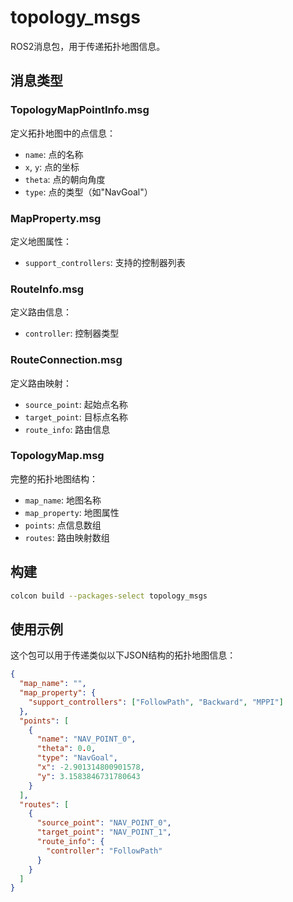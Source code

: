 # topology_msgs

ROS2消息包，用于传递拓扑地图信息。

## 消息类型

### TopologyMapPointInfo.msg
定义拓扑地图中的点信息：
- `name`: 点的名称
- `x`, `y`: 点的坐标
- `theta`: 点的朝向角度
- `type`: 点的类型（如"NavGoal"）

### MapProperty.msg
定义地图属性：
- `support_controllers`: 支持的控制器列表

### RouteInfo.msg
定义路由信息：
- `controller`: 控制器类型

### RouteConnection.msg
定义路由映射：
- `source_point`: 起始点名称
- `target_point`: 目标点名称
- `route_info`: 路由信息

### TopologyMap.msg
完整的拓扑地图结构：
- `map_name`: 地图名称
- `map_property`: 地图属性
- `points`: 点信息数组
- `routes`: 路由映射数组

## 构建

```bash
colcon build --packages-select topology_msgs
```

## 使用示例

这个包可以用于传递类似以下JSON结构的拓扑地图信息：

```json
{
  "map_name": "",
  "map_property": {
    "support_controllers": ["FollowPath", "Backward", "MPPI"]
  },
  "points": [
    {
      "name": "NAV_POINT_0",
      "theta": 0.0,
      "type": "NavGoal",
      "x": -2.901314800901578,
      "y": 3.1583846731780643
    }
  ],
  "routes": [
    {
      "source_point": "NAV_POINT_0",
      "target_point": "NAV_POINT_1",
      "route_info": {
        "controller": "FollowPath"
      }
    }
  ]
}
``` 